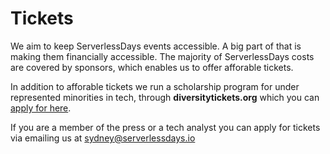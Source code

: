 # Tickets

We aim to keep ServerlessDays events accessible. A big part of that is making them financially accessible. The majority of ServerlessDays costs are covered by sponsors, which enables us to offer afforable tickets. 

In addition to afforable tickets we run a scholarship program for under represented minorities in tech, through **diversitytickets.org** which you can [apply for here](https://diversitytickets.org/en/events/487).

If you are a member of the press or a tech analyst you can apply for tickets via emailing us at [sydney@serverlessdays.io](mailto:sydney@serverlessdays.io)
